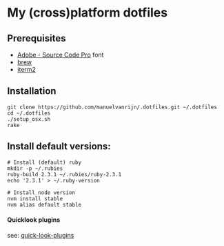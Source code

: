 # My (cross)platform dotfiles

## Prerequisites

* [Adobe - Source Code Pro](https://github.com/adobe/Source-Code-Pro/downloads) font
* [brew](http://brew.sh/)
* [iterm2](https://www.iterm2.com/)


## Installation

```
git clone https://github.com/manuelvanrijn/.dotfiles.git ~/.dotfiles
cd ~/.dotfiles
./setup_osx.sh
rake
```

## Install default versions:

```
# Install (default) ruby
mkdir -p ~/.rubies
ruby-build 2.3.1 ~/.rubies/ruby-2.3.1
echo '2.3.1' > ~/.ruby-version

# Install node version
nvm install stable
nvm alias default stable

```

#### Quicklook plugins

see: [quick-look-plugins](https://github.com/sindresorhus/quick-look-plugins)
